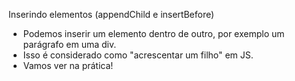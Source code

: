 
Inserindo elementos (appendChild e insertBefore)

- Podemos inserir um elemento dentro de outro, por exemplo um parágrafo em uma div.
- Isso é considerado como "acrescentar um filho" em JS.
- Vamos ver na prática!

